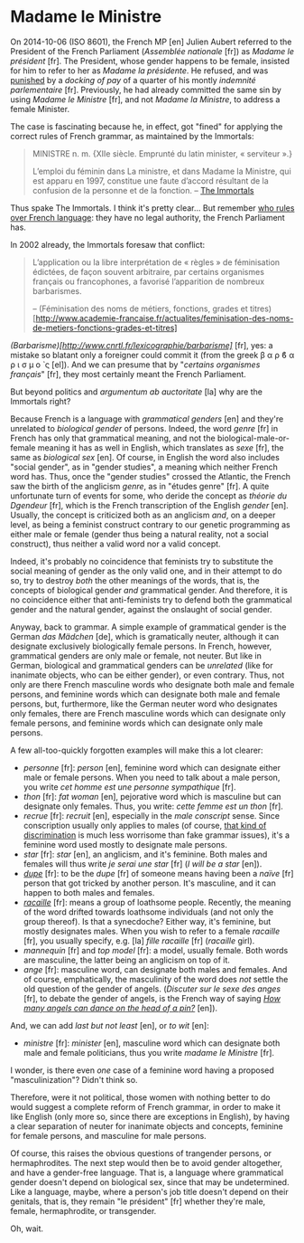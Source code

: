 Madame le Ministre
===

On 2014-10-06 (ISO 8601), the French MP [en] Julien Aubert referred to the President of the French Parliament (*Assemblée nationale* [fr]) as *Madame le président* [fr]. The President, whose gender happens to be female, insisted for him to refer to her as *Madame la présidente*. He refused, and was [punished](http://www.lefigaro.fr/politique/le-scan/citations/2014/10/07/25002-20141007ARTFIG00046-madame-le-president-insiste-a-l-assemblee-un-depute-ump-il-est-sanctionne.php) by a *docking of pay* of a quarter of his montly *indemnité parlementaire* [fr]. Previously, he had already committed the same sin by using *Madame le Ministre* [fr], and not *Madame la Ministre*, to address a female Minister.

The case is fascinating because he, in effect, got "fined" for applying the correct rules of French grammar, as maintained by the Immortals:

>MINISTRE n. m. {XIIe siècle. Emprunté du latin minister, « serviteur ».}
>
>L’emploi du féminin dans La ministre, et dans Madame la Ministre, qui est apparu en 1997, constitue une faute d’accord résultant de la confusion de la personne et de la fonction.
> &ndash; [The Immortals](http://www.academie-francaise.fr/le-dictionnaire-la-9e-edition/exemples-de-remarques-normatives)

Thus spake The Immortals. I think it's pretty clear... But remember [who rules over French language](who-rules-over-french-language): they have no legal authority, the French Parliament has.

In 2002 already, the Immortals foresaw that conflict:

>L’application ou la libre interprétation de « règles » de féminisation édictées, de façon souvent arbitraire, par certains organismes français ou francophones, a favorisé l’apparition de nombreux barbarismes.
>
> &ndash; (Féminisation des noms de métiers, fonctions, grades et titres)[http://www.academie-francaise.fr/actualites/feminisation-des-noms-de-metiers-fonctions-grades-et-titres]

*(Barbarisme)[http://www.cnrtl.fr/lexicographie/barbarisme]* [fr], yes: a mistake so blatant only a foreigner could commit it (from the greek β α ρ ϐ α ρ ι σ μ ο ̀ ς [el]). And we can presume that by "*certains organismes français*" [fr], they most certainly meant the French Parliament.

But beyond politics and *argumentum ab auctoritate* [la] why are the Immortals right?

Because French is a language with *grammatical genders* [en] and they're unrelated to *biological gender* of persons. Indeed, the word *genre* [fr] in French has only that grammatical meaning, and not the biological-male-or-female meaning it has as well in English, which translates as *sexe* [fr], the same as *biological sex* [en]. Of course, in English the word also includes "social gender", as in "gender studies", a meaning which neither French word has. Thus, once the "gender studies" crossed the Atlantic, the French saw the birth of the anglicism *genre*, as in "études genre" [fr]. A quite unfortunate turn of events for some, who deride the concept as *théorie du Dgendeur* [fr], which is the French transcription of the English *gender* [en]. Usually, the concept is criticized both as an anglicism *and*, on a deeper level, as being a feminist construct contrary to our genetic programming as either male or female (gender thus being a natural reality, not a social construct), thus neither a valid word nor a valid concept.

Indeed, it's probably no coincidence that feminists try to substitute the social meaning of gender as the only valid one, and in their attempt to do so, try to destroy *both* the other meanings of the words, that is, the concepts of biological gender *and* grammatical gender. And therefore, it is no coincidence either that anti-feminists try to defend both the grammatical gender and the natural gender, against the onslaught of social gender.

Anyway, back to grammar. A simple example of grammatical gender is the German *das Mädchen* [de], which is gramatically neuter, although it can designate exclusively biologically female persons. In French, however, grammatical genders are only male or female, not neuter. But like in German, biological and grammatical genders can be *unrelated* (like for inanimate objects, who can be either gender), or even contrary. Thus, not only are there French masculine words who designate both male and female persons, and feminine words which can designate both male and female persons, but, furthermore, like the German neuter word who designates only females, there are French masculine words which can designate only female persons, and feminine words which can designate only male persons.

A few all-too-quickly forgotten examples will make this a lot clearer:

- *personne* [fr]: *person* [en], feminine word which can designate either male or female persons. When you need to talk about a male person, you write *cet homme est une personne sympathique* [fr].
- *thon* [fr]: *fat woman* [en], pejorative word which is masculine but can designate only females. Thus, you write: *cette femme est un thon* [fr].
- *recrue* [fr]: *recruit* [en], especially in the *male conscript* sense. Since conscription usually only applies to males (of course, [that kind of discrimination](http://thoughtcatalog.com/janet-bloomfield/2014/08/5-legal-rights-women-have-that-men-dont/) is much less worrisome than fake grammar issues), it's a feminine word used mostly to designate male persons.
- *star* [fr]: *star* [en], an anglicism, and it's feminine. Both males and females will thus write *je serai une star* [fr] (*I will be a star* [en]).
- *[dupe](http://www.cnrtl.fr/lexicographie/dupe)* [fr]: to be the *dupe* [fr] of someone means having been a *naïve* [fr] person that got tricked by another person. It's masculine, and it can happen to both males and females.
- *[racaille](http://www.cnrtl.fr/definition/racaille)* [fr]: means a group of loathsome people. Recently, the meaning of the word drifted towards loathsome individuals (and not only the group thereof). Is that a synecdoche? Either way, it's feminine, but mostly designates males. When you wish to refer to a female *racaille* [fr], you usually specify, e.g. [la] *fille racaille* [fr] (*racaille* girl).
- *mannequin* [fr] and *top model* [fr]: a model, usually female. Both words are masculine, the latter being an anglicism on top of it.
- *ange* [fr]: masculine word, can designate both males and females. And of course, emphatically, the masculinity of the word does *not* settle the old question of the gender of angels. (*Discuter sur le sexe des anges* [fr], to debate the gender of angels, is the French way of saying *[How many angels can dance on the head of a pin?](http://en.wikipedia.org/wiki/How_many_angels_can_dance_on_the_head_of_a_pin%3F)* [en]).

And, we can add *last but not least* [en], or *to wit* [en]:
- *ministre* [fr]: *minister* [en], masculine word which can designate both male and female politicians, thus you write *madame le Ministre* [fr].

I wonder, is there even *one* case of a feminine word having a proposed "masculinization"? Didn't think so.

Therefore, were it not political, those women with nothing better to do would suggest a complete reform of French grammar, in order to make it like English (only more so, since there are exceptions in English), by having a clear separation of neuter for inanimate objects and concepts, feminine for female persons, and masculine for male persons.

Of course, this raises the obvious questions of trangender persons, or hermaphrodites. The next step would then be to avoid gender altogether, and have a gender-free language. That is, a language where grammatical gender doesn't depend on biological sex, since that may be undetermined. Like a language, maybe, where a person's job title doesn't depend on their genitals, that is, they remain "le président" [fr] whether they're male, female, hermaphrodite, or transgender.

Oh, wait.